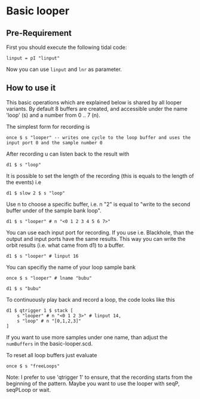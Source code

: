 # Basic looper

## Pre-Requirement

First you should execute the following tidal code:

```
linput = pI "linput"
```

Now you can use `linput` and `lnr` as parameter.

## How to use it

This basic operations which are explained below is shared by all looper variants. By default 8 buffers are created, and accessible under the name 'loop' (s) and a number from 0 .. 7 (n).

The simplest form for recording is

```
once $ s "looper" -- writes one cycle to the loop buffer and uses the input port 0 and the sample number 0
```

After recording u can listen back to the result with

```
d1 $ s "loop"
```

It is possible to set the length of the recording (this is equals to the length of the events) i.e

```
d1 $ slow 2 $ s "loop"
```

Use n to choose a specific buffer, i.e. n "2" is equal to "write to the second buffer under of the sample bank loop".

```
d1 $ s "looper" # n "<0 1 2 3 4 5 6 7>"
```

You can use each input port for recording. If you use i.e. Blackhole, than the output and input ports have the same results. This way you can write the orbit results (i.e. what came from d1) to a buffer.

```
d1 $ s "looper" # linput 16
```

You can specifiy the name of your loop sample bank

``` 
once $ s "looper" # lname "bubu"

d1 $ s "bubu"
```

To continuously play back and record a loop, the code looks like this

```
d1 $ qtrigger 1 $ stack [
    s "looper" # n "<0 1 2 3>" # linput 14,
    s "loop" # n "[0,1,2,3]"
]
```

If you want to use more samples under one name, than adjust the `numBuffers` in the basic-looper.scd.

To reset all loop buffers just evaluate

```
once $ s "freeLoops"
```

Note: I prefer to use 'qtrigger 1' to ensure, that the recording starts from the beginning of the pattern.
Maybe you want to use the looper with seqP, seqPLoop or wait.
